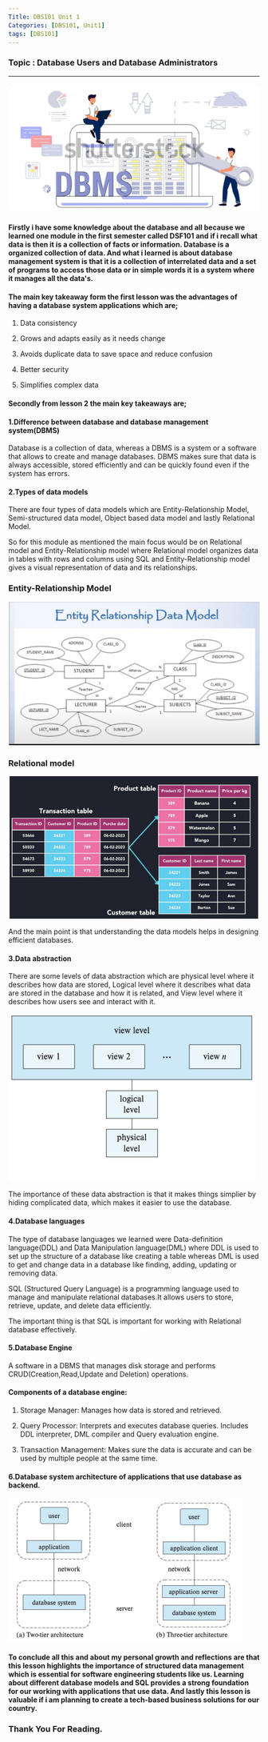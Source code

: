 ```yaml
---
Title: DBS101 Unit 1
Categories: [DBS101, Unit1]
tags: [DBS101]
---
```


### Topic : Database Users and Database Administrators
---
![alt text](/assets/images/image-3.png)

#### Firstly i have some knowledge about the database and all because we learned one module in the first semester called DSF101 and if i recall what data is then it is a collection of facts or information. Database is a organized collection of data. And what i learned is about database management system is that it is a collection of interrelated data and a set of programs to access those data or in simple words it is a system where it manages all the data's.

#### The main key takeaway form the first lesson was the advantages of having a database system applications which are;

1. Data consistency

2. Grows and adapts easily as it needs change

3. Avoids duplicate data to save space and reduce confusion

4. Better security

5. Simplifies complex data


#### Secondly from lesson 2 the main key takeaways are;

#### 1.Difference between database and database management system(DBMS)

Database is a collection of data, whereas a DBMS is a system or a software that allows to create and manage databases. DBMS makes sure that data is always accessible, stored efficiently and can be quickly found even if the system has errors.

#### 2.Types of data models

There are four types of data models which are Entity-Relationship Model, Semi-structured data model, Object based data model and lastly Relational Model.

So for this module as mentioned the main focus would be on Relational model and Entity-Relationship model where Relational model organizes data in tables with rows and columns using SQL and Entity-Relationship model gives a visual representation of data and its relationships.

### Entity-Relationship Model

![alt text](/assets/images/image.png)

### Relational model

![alt text](/assets/images/image-1.png)

And the main point is that understanding the data models helps in designing efficient databases.

#### 3.Data abstraction

There are some levels of data abstraction which are physical level where it describes how data are stored, Logical level where it describes what data are stored in the database and how it is related, and View level where it describes how users see and interact with it.

![alt text](/assets/images/image-2.png)

The importance of these data abstraction is that it makes things simplier by hiding complicated data, which makes it easier to use the database.

#### 4.Database languages

The type of database languages we learned were Data-definition language(DDL) and Data Manipulation language(DML) where DDL is used to set up the structure of a database like creating a table whereas DML is used to get and change data in a database like finding, adding, updating or removing data.

SQL (Structured Query Language) is a programming language used to manage and manipulate relational databases.It allows users to store, retrieve, update, and delete data efficiently.

The important thing is that SQL is important for working with Relational database effectively.

#### 5.Database Engine

A software in a DBMS that manages disk storage and performs CRUD(Creation,Read,Update and Deletion) operations.

#### Components of a database engine:

 1. Storage Manager: Manages how data is stored and retrieved.

 2. Query Processor: Interprets and executes database queries.
  Includes DDL interpreter, DML compiler and Query evaluation engine.

 3. Transaction Management: Makes sure the data is accurate and can be used by multiple people at the same time.


#### 6.Database system architecture of applications that use database as backend.

![alt text](/assets/images/image-4.png)

#### To conclude all this and about my personal growth and reflections are that this lesson highlights the importance of structured data management which is essential for software engineering students like us. Learning about different database models and SQL provides a strong foundation for our working with applications that use data. And lastly this lesson is valuable if i am planning to create a tech-based business solutions for our country.

### Thank You For Reading.






